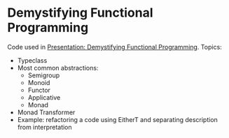 Demystifying Functional Programming
===

Code used in [Presentation: Demystifying Functional Programming]. Topics:

* Typeclass
* Most common abstractions:
  * Semigroup
  * Monoid
  * Functor
  * Applicative
  * Monad
* Monad Transformer
* Example: refactoring a code using EitherT and separating description from interpretation

[Presentation: Demystifying Functional Programming]:https://slides.com/diegoparra/demystifying-functional-programming
